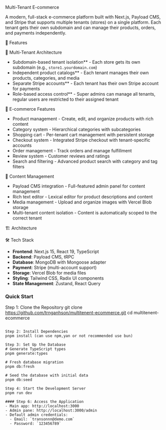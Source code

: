 Multi-Tenant E-commerce

A modern, full-stack e-commerce platform built with Next.js, Payload CMS, and Stripe that supports multiple tenants (stores) on a single platform. Each tenant gets their own subdomain and can manage their products, orders, and payments independently.

🚀 Features

🏢 Multi-Tenant Architecture
- Subdomain-based tenant isolation** - Each store gets its own subdomain (e.g., `store1.yourdomain.com`)
- Independent product catalogs** - Each tenant manages their own products, categories, and media
- Separate Stripe accounts** - Each tenant has their own Stripe account for payments
- Role-based access control** - Super admins can manage all tenants, regular users are restricted to their assigned tenant

🛒 E-commerce Features
- Product management - Create, edit, and organize products with rich content
- Category system - Hierarchical categories with subcategories
- Shopping cart - Per-tenant cart management with persistent storage
- Checkout system - Integrated Stripe checkout with tenant-specific accounts
- Order management - Track orders and manage fulfillment
- Review system - Customer reviews and ratings
- Search and filtering - Advanced product search with category and tag filters

📝 Content Management
- Payload CMS integration - Full-featured admin panel for content management
- Rich text editor - Lexical editor for product descriptions and content
- Media management - Upload and organize images with Vercel Blob storage
- Multi-tenant content isolation - Content is automatically scoped to the correct tenant

🏗️ Architecture

🛠️ Tech Stack
- **Frontend**: Next.js 15, React 19, TypeScript
- **Backend**: Payload CMS, tRPC
- **Database**: MongoDB with Mongoose adapter
- **Payment**: Stripe (multi-account support)
- **Storage**: Vercel Blob for media files
- **Styling**: Tailwind CSS, Radix UI components
- **State Management**: Zustand, React Query

### Quick Start

Step 1: Clone the Repository
git clone https://github.com/trnganhson/multitenent-ecommerce.git
cd multitenent-ecommerce
```

Step 2: Install Dependencies
pnpm install (can use npm,yan or not recommended use bun) 

Step 3: Set Up the Database
# Generate TypeScript types
pnpm generate:types

# Fresh database migration
pnpm db:fresh

# Seed the database with initial data
pnpm db:seed

Step 4: Start the Development Server
pnpm run dev

#### Step 6: Access the Application
- Main app: http://localhost:3000
- Admin pane: http://localhost:3000/admin
- Default admin credentials: 
  - Email: `transonnn@demo.com`
  - Password: `123456789`


